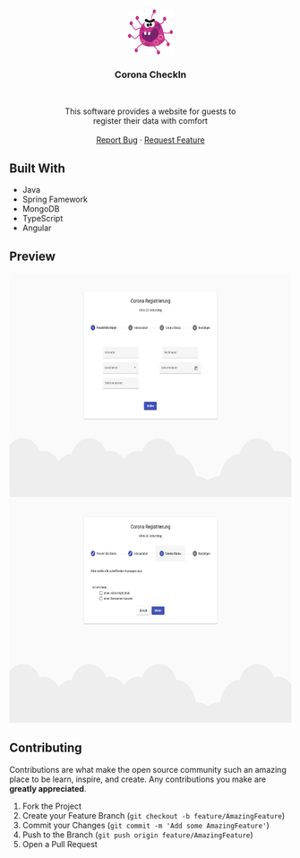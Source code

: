 <br />
<p align="center">
  <a href="https://github.com/LukasRingel/Corona-CheckIn">
    <img src="images/logo.png" alt="Logo" width="80" height="80">
  </a>

<h3 align="center">Corona CheckIn</h3>
<br>
  <p align="center">
    This software provides a website for guests to<br>
    register their data with comfort
    <br />
    <br />
    <a href="https://github.com/LukasRingel/Corona-CheckIn/issues">Report Bug</a>
    ·
    <a href="https://github.com/LukasRingel/Corona-CheckIn/issues">Request Feature</a>
  </p>

## Built With

* []() Java
* []() Spring Famework
* []() MongoDB
* []() TypeScript
* []() Angular

## Preview

<img src="images/personal_data.png" height="400px" alt="personal data">
<img src="images/corona_state.png" height="400px" alt="corona state">

## Contributing

Contributions are what make the open source community such an amazing place to be learn, inspire, and create. Any
contributions you make are **greatly appreciated**.

1. Fork the Project
2. Create your Feature Branch (`git checkout -b feature/AmazingFeature`)
3. Commit your Changes (`git commit -m 'Add some AmazingFeature'`)
4. Push to the Branch (`git push origin feature/AmazingFeature`)
5. Open a Pull Request

